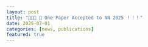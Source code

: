 ```yaml
---
layout: post
title: "🎉🎉🎉 📢 One Paper Accepted to NN 2025 ！！！"
date: 2025-07-01
categories: [news, publications]
featured: true
---
```

